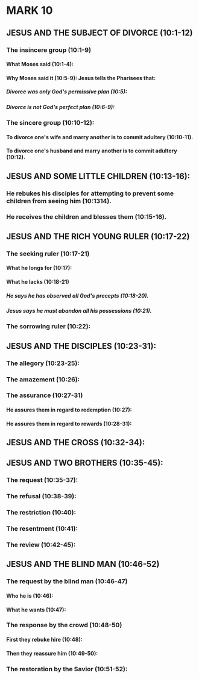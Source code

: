---
---
# MARK 10
## JESUS AND THE SUBJECT OF DIVORCE (10:1-12) 
###  The insincere group (10:1-9) 
####  What Moses said (10:1-4): 
####  Why Moses said it (10:5-9): Jesus telIs the Pharisees that: 
#####  Divorce was only God\'s permissive plan (10:5): 
#####  Divorce is not God\'s perfect plan (10:6-9): 
###  The sincere group (10:10-12): 
####  To divorce one\'s wife and marry another is to commit adultery (10:10-11). 
####  To divorce one\'s husband and marry another is to commit adultery (10:12). 
## JESUS AND SOME LITTLE CHILDREN (10:13-16): 
###  He rebukes his disciples for attempting to prevent some children from seeing him (10:1314). 
###  He receives the children and blesses them (10:15-16). 
## JESUS AND THE RICH YOUNG RULER (10:17-22) 
###  The seeking ruler (10:17-21) 
####  What he longs for (10:17): 
####  What he lacks (10:18-21) 
#####  He says he has observed all God\'s precepts (10:18-20). 
#####  Jesus says he must abandon all his possessions (10:21). 
###  The sorrowing ruler (10:22): 
## JESUS AND THE DISCIPLES (10:23-31): 
###  The allegory (10:23-25): 
###  The amazement (10:26): 
###  The assurance (10:27-31) 
####  He assures them in regard to redemption (10:27): 
####  He assures them in regard to rewards (10:28-31): 
## JESUS AND THE CROSS (10:32-34): 
## JESUS AND TWO BROTHERS (10:35-45): 
###  The request (10:35-37): 
###  The refusal (10:38-39): 
###  The restriction (10:40): 
###  The resentment (10:41): 
###  The review (10:42-45): 
## JESUS AND THE BLIND MAN (10:46-52) 
###  The request by the blind man (10:46-47) 
####  Who he is (10:46): 
####  What he wants (10:47): 
###  The response by the crowd (10:48-50) 
####  First they rebuke hire (10:48):
####  Then they reassure him (10:49-50): 
###  The restoration by the Savior (10:51-52): 

